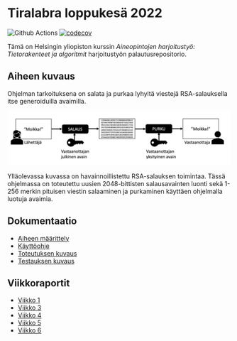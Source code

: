 # Tiralabra loppukesä 2022

![Github Actions](https://github.com/ellisrnm/hy-tiralabra-2022/workflows/CI/badge.svg)
[![codecov](https://codecov.io/gh/ellisrnm/hy-tiralabra-2022/branch/main/graph/badge.svg?token=RizX14c5lo)](https://codecov.io/gh/ellisrnm/hy-tiralabra-2022)

Tämä on Helsingin yliopiston kurssin _Aineopintojen harjoitustyö: Tietorakenteet ja algoritmit_ harjoitustyön palautusrepositorio.

## Aiheen kuvaus

Ohjelman tarkoituksena on salata ja purkaa lyhyitä viestejä RSA-salauksella itse generoiduilla avaimilla. 

![RSA-salaus](dokumentaatio/kuvat/rsa.png?raw=true)

Ylläolevassa kuvassa on havainnoillistettu RSA-salauksen toimintaa. Tässä ohjelmassa on toteutettu uusien 2048-bittisten salausavainten luonti sekä 1-256 merkin pituisen viestin salaaminen ja purkaminen käyttäen ohjelmalla luotuja avaimia.

## Dokumentaatio

- [Aiheen määrittely](https://github.com/ellisrnm/hy-tiralabra-2022/blob/main/dokumentaatio/maarittely.md)
- [Käyttöohje](https://github.com/ellisrnm/hy-tiralabra-2022/blob/main/dokumentaatio/kayttoohje.md)
- [Toteutuksen kuvaus](https://github.com/ellisrnm/hy-tiralabra-2022/blob/main/dokumentaatio/toteutus.md)
- [Testauksen kuvaus](https://github.com/ellisrnm/hy-tiralabra-2022/blob/main/dokumentaatio/testaus.md)

## Viikkoraportit

- [Viikko 1](https://github.com/ellisrnm/hy-tiralabra-2022/blob/main/dokumentaatio/vkoraportti1.md)
- [Viikko 3](https://github.com/ellisrnm/hy-tiralabra-2022/blob/main/dokumentaatio/vkoraportti3.md)
- [Viikko 4](https://github.com/ellisrnm/hy-tiralabra-2022/blob/main/dokumentaatio/vkoraportti4.md)
- [Viikko 5](https://github.com/ellisrnm/hy-tiralabra-2022/blob/main/dokumentaatio/vkoraportti5.md)
- [Viikko 6](https://github.com/ellisrnm/hy-tiralabra-2022/blob/main/dokumentaatio/vkoraportti6.md)
